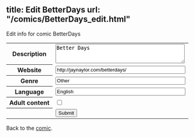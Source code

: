 title: Edit BetterDays
url: "/comics/BetterDays_edit.html"
---
Edit info for comic BetterDays

<form name="comic" action="http://gaepostmail.appspot.com/comic/" method="post">
<table class="comicinfo">
<tr>
<th>Description</th><td><textarea name="description" cols="40" rows="3">Better Days</textarea></td>
</tr>
<tr>
<th>Website</th><td><input type="text" name="url" value="http://jaynaylor.com/betterdays/" size="40"/></td>
</tr>
<tr>
<th>Genre</th><td><input type="text" name="genre" value="Other" size="40"/></td>
</tr>
<tr>
<th>Language</th><td><input type="text" name="language" value="English" size="40"/></td>
</tr>
<tr>
<th>Adult content</th><td><input type="checkbox" name="adult" value="adult" /></td>
</tr>
<tr>
<th></th><td>
<input type="hidden" name="comic" value="BetterDays" />
<input type="submit" name="submit" value="Submit" />
</td>
</tr>
</table>
</form>

Back to the [comic](BetterDays.html).
